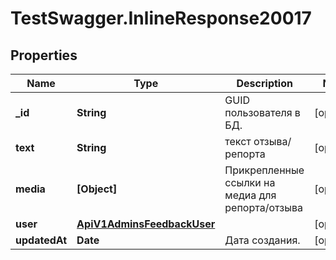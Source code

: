 # TestSwagger.InlineResponse20017

## Properties

Name | Type | Description | Notes
------------ | ------------- | ------------- | -------------
**_id** | **String** | GUID пользователя в БД. | [optional] 
**text** | **String** | текст отзыва/репорта | [optional] 
**media** | **[Object]** | Прикрепленные ссылки на медиа для репорта/отзыва | [optional] 
**user** | [**ApiV1AdminsFeedbackUser**](ApiV1AdminsFeedbackUser.md) |  | [optional] 
**updatedAt** | **Date** | Дата создания. | [optional] 


